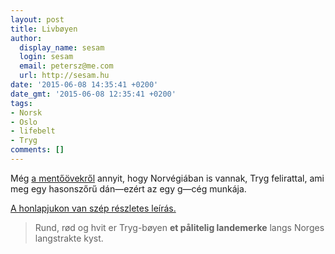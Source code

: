 ```yaml
---
layout: post
title: Livbøyen
author:
  display_name: sesam
  login: sesam
  email: petersz@me.com
  url: http://sesam.hu
date: '2015-06-08 14:35:41 +0200'
date_gmt: '2015-06-08 12:35:41 +0200'
tags:
- Norsk
- Oslo
- lifebelt
- Tryg
comments: []
---
```


Még [a mentőövekről](/2015/06/04/trygg-hansa) annyit, hogy Norvégiában is vannak, Tryg felirattal, ami meg egy hasonszőrű dán—ezért az egy g—cég munkája.

[A honlapjukon van szép részletes leírás.](http://www.tryg.no/om-tryg/samfunnsansvar/livboeyen/index.html?csref=Bunnmeny_Om_Tryg_Livboye)

> Rund, rød og hvit er Tryg-bøyen **et pålitelig landemerke** langs Norges langstrakte kyst.
